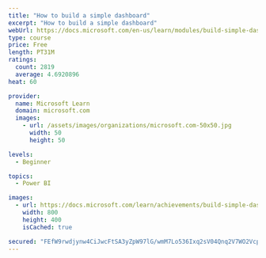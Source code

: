 ```yaml
---
title: "How to build a simple dashboard"
excerpt: "How to build a simple dashboard"
webUrl: https://docs.microsoft.com/en-us/learn/modules/build-simple-dashboard/
type: course
price: Free
length: PT31M
ratings:
  count: 2819
  average: 4.6920896
heat: 60

provider:
  name: Microsoft Learn
  domain: microsoft.com
  images:
    - url: /assets/images/organizations/microsoft.com-50x50.jpg
      width: 50
      height: 50

levels:
  - Beginner

topics:
  - Power BI

images:
  - url: https://docs.microsoft.com/learn/achievements/build-simple-dashboard-social.png
    width: 800
    height: 400
    isCached: true

secured: "FEfW9rwdjynw4CiJwcFtSA3yZpW97lG/wmM7Lo536Ixq2sV04Qnq2V7WO2Vcp88TPhd1wfhq1gIT/pM5g1v3ytFSlvnvszg2FVGe+fQxggnfrxR4L+YHqzR3skefq9xnR68NWVToZpbC2SeSx8T89xyiWyTBSBPtbz09oUfmLzwK5makc4C+psJdtkRm271DpY4vmrKiZAOlVYfLclsc8xapFQCZQkVh4nOk+Vcxfb3IrLC1KCdokykMV1Y53FLDUvgkzqa+2JhB59c8e+i5RteVj/Zi6+ueUZJbOpv3lD3qg1404r5P4lk1jDSpmbIuehqMSEJySI0w/juj1dMAMMKw+TaQ9DDXbRgamNVHT6ooxwWCAtUiSvQc1DfqzKFnObY3zGR0e14LL7vBtyDBBzLgidF8TC/14i6aAV89Sx8=;AYlHLAz2sSoOkVr7WXQQlQ=="
---
```


